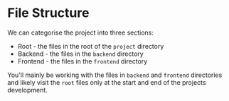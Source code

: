 # File Structure

We can categorise the project into three sections:

- Root - the files in the root of the `project` directory
- Backend - the files in the `backend` directory
- Frontend - the files in the `frontend` directory

You'll mainly be working with the files in `backend` and `frontend` directories and likely visit the `root` files only at the start and end of the projects development.
